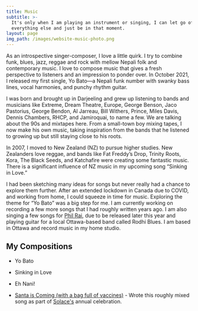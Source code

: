 ```yaml
---
title: Music
subtitle: >-
  It's only when I am playing an instrument or singing, I can let go of
  everything else and just be in that moment.
layout: page
img_path: /images/website-music-photo.png
---
```

As an introspective singer-composer, I love a little quirk. I try to combine funk, blues, jazz, reggae and rock with mellow Nepali folk and contemporary music. I love to compose music that gives a fresh perspective to listeners and an impression to ponder over. In October 2021, I released my first single, Yo Bato—a Nepali funk number with swanky bass lines, vocal harmonies, and punchy rhythm guitar.

I was born and brought up in Darjeeling and grew up listening to bands and musicians like Extreme, Dream Theatre, Europe, George Benson, Jaco Pastorius, George Bendon, Al Jarreau, Bill Withers, Prince, Miles Davis, Dennis Chambers, RHCP, and Jamiroquai,  to name a few. We are talking about the 90s and mixtapes here. From a small-town boy mixing tapes, I now make his own music, taking inspiration from the bands that he listened to growing up but still staying close to his roots.

 In 2007, I moved to New Zealand (NZ) to pursue higher studies. New Zealanders love reggae, and bands like Fat Freddy’s Drop, Trinity Roots, Kora, The Black Seeds, and Katchafire were creating some fantastic music. There is a significant influence of NZ music in my upcoming song “Sinking in Love.”

I had been sketching many ideas for songs but never really had a chance to explore them further. After an extended lockdown in Canada due to COVID, and working from home, I could squeeze in time for music. Exploring the theme for “Yo Bato” was a big step for me. I am currently working on recording a few more songs that I had roughly written years ago. I am also singing a few songs for [Phil Rai](https://www.instagram.com/philraiz/?hl=en), due to be released later this year and playing guitar for a local Ottawa-based band called Rodhi Blues. I am based in Ottawa and record music in my home studio.

### <a name="songs"></a>

## My Compositions

*   Yo Bato

*   Sinking in Love

*   Eh Nani!

*   [Santa is Coming (with a bag full of vaccines)](https://www.instagram.com/tv/CIYl4FBhNj7/?utm_source=ig_web_copy_link) - Wrote this roughly mixed song as part of [Solace's](https://solace.com/) annual celebration.
